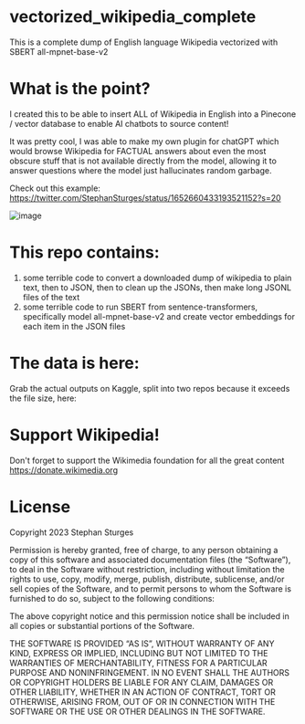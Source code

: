 # vectorized_wikipedia_complete
This is a complete dump of English language Wikipedia vectorized with SBERT all-mpnet-base-v2

# What is the point? 

I created this to be able to insert ALL of Wikipedia in English into a Pinecone / vector database to enable AI chatbots to source content!

It was pretty cool, I was able to make my own plugin for chatGPT which would browse Wikipedia for FACTUAL answers about even the most obscure stuff that is not available directly from the model, allowing it to answer questions where the model just hallucinates random garbage. 

Check out this example: 
https://twitter.com/StephanSturges/status/1652660433193521152?s=20

![image](https://github.com/stephansturges/vectorized_wikipedia_complete/assets/20320678/e37deb29-109c-4cdf-bf34-cdb89856949f)


# This repo contains:

1. some terrible code to convert a downloaded dump of wikipedia to plain text, then to JSON, then to clean up the JSONs, then make long JSONL files of the text
2. some terrible code to run SBERT from sentence-transformers, specifically model all-mpnet-base-v2 and create vector embeddings for each item in the JSON files


# The data is here:

Grab the actual outputs on Kaggle, split into two repos because it exceeds the file size, here:

# Support Wikipedia!

Don't forget to support the Wikimedia foundation for all the great content https://donate.wikimedia.org

# License

Copyright 2023 Stephan Sturges

Permission is hereby granted, free of charge, to any person obtaining a copy of this software and associated documentation files (the “Software”), to deal in the Software without restriction, including without limitation the rights to use, copy, modify, merge, publish, distribute, sublicense, and/or sell copies of the Software, and to permit persons to whom the Software is furnished to do so, subject to the following conditions:

The above copyright notice and this permission notice shall be included in all copies or substantial portions of the Software.

THE SOFTWARE IS PROVIDED “AS IS”, WITHOUT WARRANTY OF ANY KIND, EXPRESS OR IMPLIED, INCLUDING BUT NOT LIMITED TO THE WARRANTIES OF MERCHANTABILITY, FITNESS FOR A PARTICULAR PURPOSE AND NONINFRINGEMENT. IN NO EVENT SHALL THE AUTHORS OR COPYRIGHT HOLDERS BE LIABLE FOR ANY CLAIM, DAMAGES OR OTHER LIABILITY, WHETHER IN AN ACTION OF CONTRACT, TORT OR OTHERWISE, ARISING FROM, OUT OF OR IN CONNECTION WITH THE SOFTWARE OR THE USE OR OTHER DEALINGS IN THE SOFTWARE.
